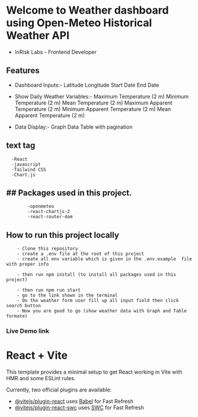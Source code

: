 # Welcome to Weather dashboard using Open-Meteo Historical Weather API

- InRisk Labs - Frontend Developer

## Features

- Dashboard Inputs:- 
        Latitude
        Longitude
        Start Date
        End Date

-  Show Daily Weather Variables:-
        Maximum Temperature (2 m)
        Minimum Temperature (2 m)
        Mean Temperature (2 m)
        Maximum Apparent Temperature (2 m)
        Minimum Apparent Temperature (2 m)
        Mean Apparent Temperature (2 m)

- Data Display:-
       Graph
       Data Table with pagination

## text tag

      -React
      -javascript
      -Tailwind CSS
      -Chart.js

## ## Packages used in this project.

            -openmeteo
            -react-chartjs-2
            -react-router-dom

## How to run this project locally

        - Clone this repository
        - create a .env file at the root of this project
        - create all env variable which is given in the .env.example  file with proper info
        
        - then run npm install (to install all packages used in this project)

        - then run npm run start
        - go to the link shown in the terminal
        - On the weather form user fill up all input field then click search button
        - Now you are good to go (show weather data with Graph and Table formate)

### Live Demo link











# React + Vite

This template provides a minimal setup to get React working in Vite with HMR and some ESLint rules.

Currently, two official plugins are available:

- [@vitejs/plugin-react](https://github.com/vitejs/vite-plugin-react/blob/main/packages/plugin-react/README.md) uses [Babel](https://babeljs.io/) for Fast Refresh
- [@vitejs/plugin-react-swc](https://github.com/vitejs/vite-plugin-react-swc) uses [SWC](https://swc.rs/) for Fast Refresh
